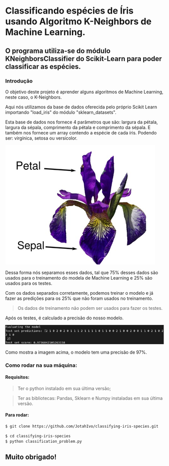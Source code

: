 # Classificando espécies de Íris usando Algoritmo K-Neighbors de Machine Learning.

## O programa utiliza-se do módulo KNeighborsClassifier do Scikit-Learn para poder classificar as espécies.

### Introdução
O objetivo deste projeto é aprender alguns algoritmos de Machine Learning, neste caso, o K-Neighbors.

Aqui nós utilizamos da base de dados oferecida pelo próprio Scikit Learn importando "load_iris" do módulo "sklearn_datasets". 

Esta base de dados nos fornece 4 parâmetros que são: largura da pétala, largura da sépala, comprimento da pétala e comprimento da sépala. E também nos fornece um array contendo a espécie de cada íris. Podendo ser: virgínica, setosa ou versicolor.

![imagem iris](./assets/iris_image.jpeg)

Dessa forma nós separamos esses dados, tal que 75% desses dados são usados para o treinamento do modela de Machine Learning e 25% são usados para os testes.

Com os dados separados corretamente, podemos treinar o modelo e já fazer as predições para os 25% que não foram usados no treinamento.

> Os dados de treinamento não podem ser usados para fazer os testes.

Após os testes, é calculado a precisão do nosso modelo. 

![output](./assets/evaluating_model.jpeg)

Como mostra a imagem acima, o modelo tem uma precisão de 97%.

### Como rodar na sua máquina:

#### Requisitos:

> Ter o python instalado em sua última versão;

> Ter as bibliotecas: Pandas, Sklearn e Numpy instaladas em sua última versão.

#### Para rodar: 

```bash
$ git clone https://github.com/JotahIvo/classifying-iris-species.git
```

```bash
$ cd classifying-iris-species
$ python classification_problem.py
```

## Muito obrigado!